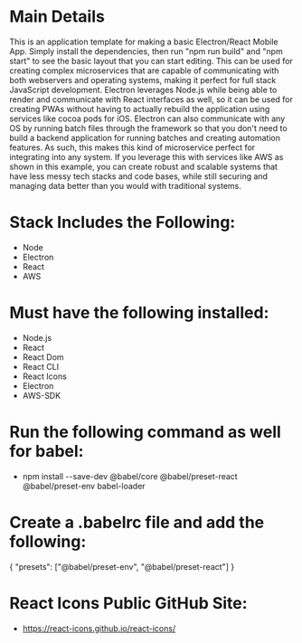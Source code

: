 # Main Details

This is an application template for making a basic Electron/React Mobile App. Simply install the
dependencies, then run "npm run build" and "npm start" to see the basic layout that you can start
editing. This can be used for creating complex microservices that are capable of communicating with
both webservers and operating systems, making it perfect for full stack JavaScript development.
Electron leverages Node.js while being able to render and communicate with React interfaces as well,
so it can be used for creating PWAs without having to actually rebuild the application using services
like cocoa pods for iOS. Electron can also communicate with any OS by running batch files through
the framework so that you don't need to build a backend application for running batches and creating
automation features. As such, this makes this kind of microservice perfect for integrating into any
system. If you leverage this with services like AWS as shown in this example, you can create robust
and scalable systems that have less messy tech stacks and code bases, while still securing and
managing data better than you would with traditional systems.

# Stack Includes the Following:

* Node
* Electron
* React
* AWS

# Must have the following installed:

* Node.js
* React
* React Dom
* React CLI
* React Icons
* Electron
* AWS-SDK

# Run the following command as well for babel:

* npm install --save-dev @babel/core @babel/preset-react @babel/preset-env babel-loader

# Create a .babelrc file and add the following:

{
  "presets": ["@babel/preset-env", "@babel/preset-react"]
}

# React Icons Public GitHub Site:

* https://react-icons.github.io/react-icons/
